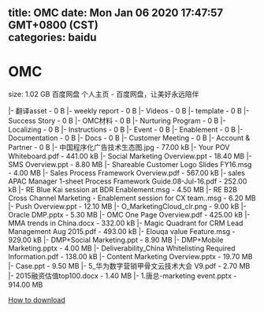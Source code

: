 
title: OMC
date: Mon Jan 06 2020 17:47:57 GMT+0800 (CST)    
categories: baidu
---

# OMC
size: 1.02 GB
 百度网盘 个人主页 - 百度网盘，让美好永远陪伴
 
|- 翻译asset - 0 B
|- weekly report - 0 B
|- Videos - 0 B
|- template - 0 B
|- Success Story - 0 B
|- OMC材料 - 0 B
|- Nurturing Program - 0 B
|- Localizing - 0 B
|- Instructions - 0 B
|- Event - 0 B
|- Enablement - 0 B
|- Documentation - 0 B
|- Docs - 0 B
|- Customer Meeting - 0 B
|- Account & Partner - 0 B
|- 中国程序化广告技术生态图.jpg - 77.00 kB
|- Your POV Whiteboard.pdf - 441.00 kB
|- Social Marketing Overview.ppt - 18.40 MB
|- SMS Overview.ppt - 8.80 MB
|- Shareable Customer Logo Slides FY16.msg - 4.00 MB
|- Sales Process Framework Overview.pdf - 567.00 kB
|- sales APAC Manager 1-sheet Process Framework Guide.08-Jul-16.pdf - 252.00 kB
|- RE Blue Kai session at BDR Enablement.msg - 4.50 MB
|- RE B2B Cross Channel Marketing - Enablement session for CX team..msg - 6.20 MB
|- Push Overview.ppt - 12.10 MB
|- O_MarketingCloud_clr.png - 9.00 kB
|- Oracle DMP.pptx - 5.30 MB
|- OMC One Page Overview.pdf - 425.00 kB
|- MMA trends in China.docx - 332.00 kB
|- Magic Quadrant for CRM Lead Management Aug 2015.pdf - 493.00 kB
|- Elouqa value Feature.msg - 929.00 kB
|- DMP+Social Marketing.ppt - 8.90 MB
|- DMP+Mobile Marketing.pptx - 4.00 MB
|- Deliverability_China Whitelisting Required Information.pdf - 138.00 kB
|- Content Marketing Overview.pptx - 19.70 MB
|- Case.ppt - 9.50 MB
|- 5_华为数字营销甲骨文云技术大会 V9.pdf - 2.70 MB
|- 2015融资估值top100.docx - 1.40 MB
|- 1.唐总-marketing event.pptx - 914.00 MB

[How to download](https://bpcam.bemobtrk.com/go/2ceec3aa-1ca2-46d6-b9ff-aaa5c184517c?jno=4015)